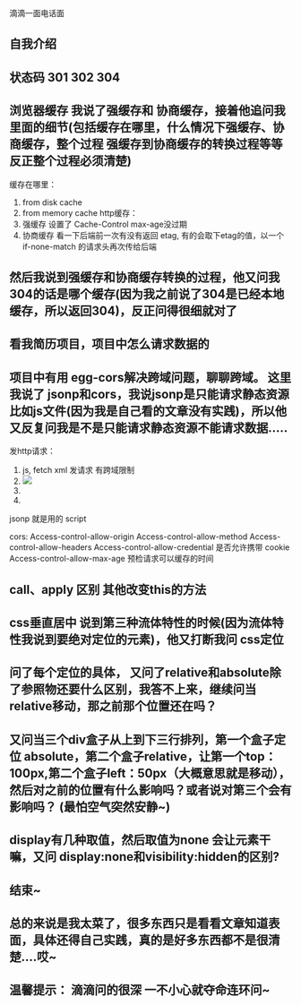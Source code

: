 滴滴一面电话面
## 自我介绍
## 状态码 301 302 304
## 浏览器缓存  我说了强缓存和 协商缓存，接着他追问我里面的细节(包括缓存在哪里，什么情况下强缓存、协商缓存，整个过程 强缓存到协商缓存的转换过程等等 反正整个过程必须清楚)
缓存在哪里：
1. from disk cache
2. from memory cache
http缓存：
1. 强缓存   设置了 Cache-Control max-age没过期  
2. 协商缓存  看一下后端前一次有没有返回 etag, 有的会取下etag的值，以一个 if-none-match 的请求头再次传给后端

## 然后我说到强缓存和协商缓存转换的过程，他又问我304的话是哪个缓存(因为我之前说了304是已经本地缓存，所以返回304)，反正问得很细就对了
## 看我简历项目，项目中怎么请求数据的
## 项目中有用 egg-cors解决跨域问题，聊聊跨域。 这里我说了 jsonp和cors，我说jsonp是只能请求静态资源比如js文件(因为我是自己看的文章没有实践)，所以他又反复问我是不是只能请求静态资源不能请求数据.....
发http请求：
1. js, fetch xml 发请求  有跨域限制
2. <img src="xxx.jpg" />
3. <link src="xxx.css" />
4. <script src="xxx.js"></script>
jsonp 就是用的 script

cors: 
Access-control-allow-origin
Access-control-allow-method
Access-control-allow-headers
Access-control-allow-credential   是否允许携带 cookie
Access-control-allow-max-age      预检请求可以缓存的时间

## call、apply 区别  其他改变this的方法
## css垂直居中 说到第三种流体特性的时候(因为流体特性我说到要绝对定位的元素)，他又打断我问 css定位
## 问了每个定位的具体， 又问了relative和absolute除了参照物还要什么区别，我答不上来，继续问当relative移动，那之前那个位置还在吗？


## 又问当三个div盒子从上到下三行排列，第一个盒子定位 absolute，第二个盒子relative，让第一个top：100px,第二个盒子left：50px（大概意思就是移动），然后对之前的位置有什么影响吗？或者说对第三个会有影响吗？ (最怕空气突然安静~) 

## display有几种取值，然后取值为none 会让元素干嘛，又问 display:none和visibility:hidden的区别? 

## 结束~

## 总的来说是我太菜了，很多东西只是看看文章知道表面，具体还得自己实践，真的是好多东西都不是很清楚....哎~ 
## 温馨提示： 滴滴问的很深 一不小心就夺命连环问~




